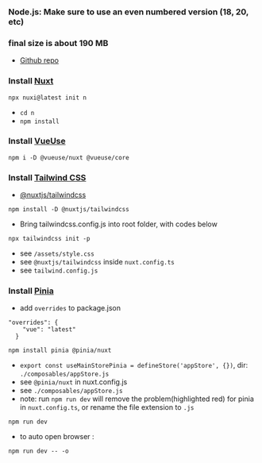 ### Node.js: Make sure to use an even numbered version (18, 20, etc)
### final size is about 190 MB

- [Github repo](https://github.com/zulfidly/boilerplate-nuxt-vueuse-pinia-tailwind)

### Install [Nuxt](https://nuxt.com/)
```
npx nuxi@latest init n
```
- ```cd n```
- ```npm install```

### Install [VueUse](https://vueuse.org/)
```
npm i -D @vueuse/nuxt @vueuse/core
```

### Install [Tailwind CSS](https://tailwindcss.com/)
- [@nuxtjs/tailwindcss](https://tailwindcss.nuxtjs.org/)
```
npm install -D @nuxtjs/tailwindcss
```
- Bring tailwindcss.config.js into root folder, with codes below
```
npx tailwindcss init -p
```
- see ```/assets/style.css```
- see ```@nuxtjs/tailwindcss``` inside ```nuxt.config.ts```
- see ```tailwind.config.js```

### Install [Pinia](https://pinia.vuejs.org/ssr/nuxt.html)
- add ```overrides``` to package.json
```
"overrides": {
    "vue": "latest"
  }
```
```
npm install pinia @pinia/nuxt
```
- ```export const useMainStorePinia = defineStore('appStore', {})```, dir: ```./composables/appStore.js``` 
- see ```@pinia/nuxt``` in nuxt.config.js
- see ```./composables/appStore.js```
- note: run ```npm run dev``` will remove the problem(highlighted red) for pinia in ```nuxt.config.ts```, or rename the file extension to ```.js```


```
npm run dev
```
- to auto open browser :
```
npm run dev -- -o
```


